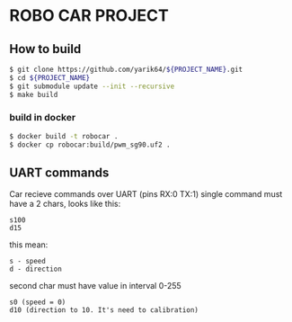 # ROBO CAR PROJECT

## How to build

```sh
$ git clone https://github.com/yarik64/${PROJECT_NAME}.git
$ cd ${PROJECT_NAME}
$ git submodule update --init --recursive
$ make build
```

### build in docker
```sh
$ docker build -t robocar .
$ docker cp robocar:build/pwm_sg90.uf2 .
```

## UART commands
Car recieve commands over UART (pins RX:0 TX:1)
single command must have a 2 chars, looks like this:

```
s100
d15
```

this mean:
```
s - speed 
d - direction
```

second char must have value in interval 0-255

```
s0 (speed = 0)
d10 (direction to 10. It's need to calibration)
```
